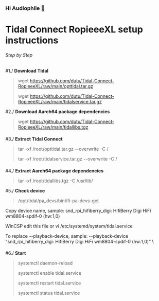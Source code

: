 
### Hi Audiophile 👋


# Tidal Connect RopieeeXL setup instructions

###### Step by Step

#1./ **Download Tidal**
> wget https://github.com/dutu/Tidal-Connect-RopieeeXL/raw/main/opttidal.tar.gz
> 
> wget https://github.com/dutu/Tidal-Connect-RopieeeXL/raw/main/tidalservice.tar.gz
>
#2./ **Download Aarch64 package dependencies**
> wget https://github.com/dutu/Tidal-Connect-RopieeeXL/raw/main/tidallibs.tgz
> 
> 
####
####
#3./ **Extract Tidal Connect**
> tar -xf /root/opttidal.tar.gz --overwrite -C /
> 
> tar -xf /root/tidalservice.tar.gz --overwrite -C /
> 
> 
####
####
#4./ **Extract Aarch64 package dependencies**
> tar -xf /root/tidallibs.tgz -C /usr/lib/
>

#5./ **Check device**
> /opt/tidal/pa_devs/bin/ifi-pa-devs-get
> 
Copy device name, sample: snd_rpi_hifiberry_digi: HifiBerry Digi HiFi wm8804-spdif-0 (hw:1,0)
> 
WinCSP edit this file or vi /etc/systemd/system/tidal.service
> 
To replace --playback-device, sample: --playback-device "snd_rpi_hifiberry_digi: HifiBerry Digi HiFi wm8804-spdif-0 (hw:1,0)" \
> 
####

####
####
#6./ **Start**
> systemctl daemon-reload
> 
> systemctl enable tidal.service
> 
> systemctl restart tidal.service
> 
> systemctl status tidal.service
> 
####
####
